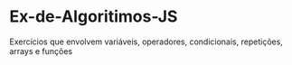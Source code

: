 # Ex-de-Algoritimos-JS
Exercícios que envolvem variáveis, operadores, condicionais, repetições, arrays e funções 
